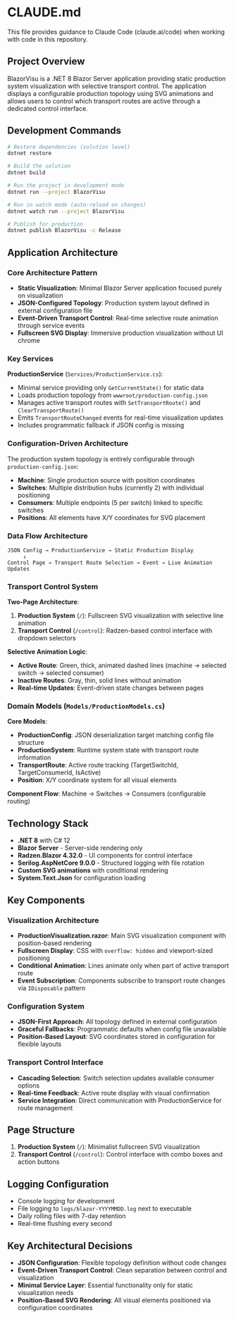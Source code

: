 # CLAUDE.md

This file provides guidance to Claude Code (claude.ai/code) when working with code in this repository.

## Project Overview

BlazorVisu is a .NET 8 Blazor Server application providing static production system visualization with selective transport control. The application displays a configurable production topology using SVG animations and allows users to control which transport routes are active through a dedicated control interface.

## Development Commands

```bash
# Restore dependencies (solution level)
dotnet restore

# Build the solution
dotnet build

# Run the project in development mode
dotnet run --project BlazorVisu

# Run in watch mode (auto-reload on changes)
dotnet watch run --project BlazorVisu

# Publish for production
dotnet publish BlazorVisu -c Release
```

## Application Architecture

### Core Architecture Pattern
- **Static Visualization**: Minimal Blazor Server application focused purely on visualization
- **JSON-Configured Topology**: Production system layout defined in external configuration file
- **Event-Driven Transport Control**: Real-time selective route animation through service events
- **Fullscreen SVG Display**: Immersive production visualization without UI chrome

### Key Services

**ProductionService** (`Services/ProductionService.cs`):
- Minimal service providing only `GetCurrentState()` for static data
- Loads production topology from `wwwroot/production-config.json`
- Manages active transport routes with `SetTransportRoute()` and `ClearTransportRoute()`
- Emits `TransportRouteChanged` events for real-time visualization updates
- Includes programmatic fallback if JSON config is missing

### Configuration-Driven Architecture

The production system topology is entirely configurable through `production-config.json`:
- **Machine**: Single production source with position coordinates
- **Switches**: Multiple distribution hubs (currently 2) with individual positioning
- **Consumers**: Multiple endpoints (5 per switch) linked to specific switches
- **Positions**: All elements have X/Y coordinates for SVG placement

### Data Flow Architecture

```
JSON Config → ProductionService → Static Production Display
     ↓
Control Page → Transport Route Selection → Event → Live Animation Updates
```

### Transport Control System

**Two-Page Architecture**:
1. **Production System** (`/`): Fullscreen SVG visualization with selective line animation
2. **Transport Control** (`/control`): Radzen-based control interface with dropdown selectors

**Selective Animation Logic**:
- **Active Route**: Green, thick, animated dashed lines (machine → selected switch → selected consumer)
- **Inactive Routes**: Gray, thin, solid lines without animation
- **Real-time Updates**: Event-driven state changes between pages

### Domain Models (`Models/ProductionModels.cs`)

**Core Models**:
- **ProductionConfig**: JSON deserialization target matching config file structure
- **ProductionSystem**: Runtime system state with transport route information
- **TransportRoute**: Active route tracking (TargetSwitchId, TargetConsumerId, IsActive)
- **Position**: X/Y coordinate system for all visual elements

**Component Flow**: Machine → Switches → Consumers (configurable routing)

## Technology Stack

- **.NET 8** with C# 12
- **Blazor Server** - Server-side rendering only
- **Radzen.Blazor 4.32.0** - UI components for control interface
- **Serilog.AspNetCore 9.0.0** - Structured logging with file rotation
- **Custom SVG animations** with conditional rendering
- **System.Text.Json** for configuration loading

## Key Components

### Visualization Architecture
- **ProductionVisualization.razor**: Main SVG visualization component with position-based rendering
- **Fullscreen Display**: CSS with `overflow: hidden` and viewport-sized positioning
- **Conditional Animation**: Lines animate only when part of active transport route
- **Event Subscription**: Components subscribe to transport route changes via `IDisposable` pattern

### Configuration System
- **JSON-First Approach**: All topology defined in external configuration
- **Graceful Fallbacks**: Programmatic defaults when config file unavailable
- **Position-Based Layout**: SVG coordinates stored in configuration for flexible layouts

### Transport Control Interface
- **Cascading Selection**: Switch selection updates available consumer options
- **Real-time Feedback**: Active route display with visual confirmation
- **Service Integration**: Direct communication with ProductionService for route management

## Page Structure

1. **Production System** (`/`): Minimalist fullscreen SVG visualization
2. **Transport Control** (`/control`): Control interface with combo boxes and action buttons

## Logging Configuration

- Console logging for development
- File logging to `logs/blazor-YYYYMMDD.log` next to executable
- Daily rolling files with 7-day retention
- Real-time flushing every second

## Key Architectural Decisions

- **JSON Configuration**: Flexible topology definition without code changes
- **Event-Driven Transport Control**: Clean separation between control and visualization
- **Minimal Service Layer**: Essential functionality only for static visualization needs
- **Position-Based SVG Rendering**: All visual elements positioned via configuration coordinates